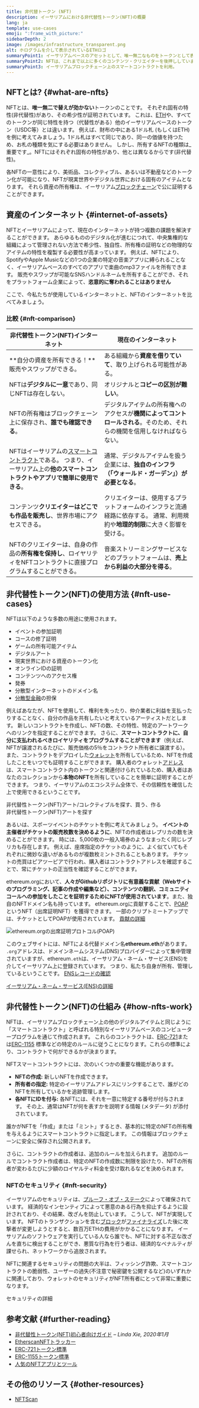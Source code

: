 ```yaml
---
title: 非代替トークン (NFT)
description: イーサリアムにおける非代替性トークン(NFT)の概要
lang: ja
template: use-cases
emoji: ":frame_with_picture:"
sidebarDepth: 2
image: /images/infrastructure_transparent.png
alt: ホログラムを介して表示されているETHロゴ
summaryPoint1: イーサリアムベースのアセットとして、唯一無二なものをトークンとして表現する方法。
summaryPoint2: NFTは、これまで以上に多くのコンテンツ・クリエイターを後押ししています。
summaryPoint3: イーサリアムブロックチェーン上のスマートコントラクトを利用。
---
```


## NFTとは? {#what-are-nfts}

NFTとは、**唯一無二で替えが効かない**トークンのことです。 それぞれ固有の特性(非代替性)があり、その希少性が証明されています。 これは、[ETH](/glossary/#ether)や、すべてのトークンが同じ特性を持つ（代替性がある）他のイーサリアムベースのトークン（USDC等）とは違います。 例えば、財布の中にある1ドル札 (もしくはETH) を例に考えてみましょう。1ドル札はすべて同じであり、同一の価値を持つため、お札の種類を気にする必要はありません。 しかし、所有するNFTの種類は_重要です_。NFTにはそれぞれ固有の特性があり、他とは異なるからです(非代替性)。

各NFTの一意性により、美術品、コレクティブル、あるいは不動産などのトークン化が可能になり、NFTが現実世界やデジタル世界における固有のアイテムとなります。 それら資産の所有権は、イーサリアム[ブロックチェーン](/glossary/#blockchain)で公に証明することができます。

<YouTube id="Xdkkux6OxfM" />

## 資産のインターネット {#internet-of-assets}

NFTとイーサリアムによって、現在のインターネットが持つ複数の課題を解決することができます。 あらゆるもののデジタル化が進むにつれて、中央集権的な組織によって管理されない方法で希少性、独自性、所有権の証明などの物理的なアイテムの特性を複製する必要性が高まっています。 例えば、NFTにより、SpotifyやApple Musicなどの1つの企業の特定の音楽アプリに縛られることなく、イーサリアムベースのすべてのアプリで楽曲のmp3ファイルを所有できます。 販売やスワップが可能なSNSハンドルネームを所有することができ、それをプラットフォーム企業によって、**恣意的に奪われることはありません**

ここで、今私たちが使用しているインターネットと、NFTのインターネットを比べてみましょう。

### 比較 {#nft-comparison}

| 非代替性トークン(NFT)インターネット                                                                              | 現在のインターネット                                                        |
| ------------------------------------------------------------------------------------------------- | ----------------------------------------------------------------- |
| **自分の資産を所有できる！**販売やスワップができる。                                                                      | ある組織から**資産を借りていて**、取り上げられる可能性がある。                                 |
| NFTは**デジタルに一意**であり、同じNFTは存在しない。                                                                   | オリジナルと**コピーの区別が難しい**。                                             |
| NFTの所有権はブロックチェーン上に保存され、**誰でも確認できる**。                                                              | デジタルアイテムの所有権へのアクセスが**機関によってコントロールされる**。そのため、それらの機関を信用しなければならない。   |
| NFTはイーサリアムの[スマートコントラクト](/glossary/#smart-contract)である。 つまり、イーサリアム上の**他のスマートコントラクトやアプリで簡単に使用できる**。 | 通常、デジタルアイテムを扱う企業には、**独自のインフラ（「ウォールド・ガーデン」）が必要となる**。               |
| コンテンツ**クリエイターはどこでも作品を販売し**、世界市場にアクセスできる。                                                          | クリエイターは、使用するプラットフォームのインフラと流通経路に依存する。 通常、利用規約や**地理的制限**に大きく影響を受ける。 |
| NFTのクリエイターは、自身の作品の**所有権を保持し**、ロイヤリティをNFTコントラクトに直接プログラムすることができる。                                   | 音楽ストリーミングサービスなどのプラットフォームは、**売上から利益の大部分を得る**。                      |

## 非代替性トークン(NFT)の使用方法 {#nft-use-cases}

NFTは以下のような多数の用途に使用されます。

- イベントの参加証明
- コースの修了証明
- ゲームの所有可能アイテム
- デジタルアート
- 現実世界における資産のトークン化
- オンラインIDの証明
- コンテンツへのアクセス権
- 発券
- 分散型インターネットのドメイン名
- [分散型金融](/glossary/#defi)の担保

例えばあなたが、NFTを使用して、権利を失ったり、仲介業者に利益を支払ったりすることなく、自分の作品を共有したいと考えているアーティストだとします。 新しいコントラクトを作成し、NFTの数、その特性、特定のアートワークへのリンクを指定することができます。 さらに、**スマートコントラクトに、自分に支払われるべきロイヤリティをプログラムすることができます**（例えば、NFTが譲渡されるたびに、販売価格の5％をコントラクト所有者に譲渡する）。 また、コントラクトをデプロイした[ウォレット](/glossary/#wallet)を所有しているため、NFTを作成したことをいつでも証明することができます。 購入者のウォレット[アドレス](/glossary/#address)は、スマートコントラクト内のトークンと関連付けられているため、購入者はあなたのコレクションから**本物のNFT**を所有していることを簡単に証明することができます。 つまり、イーサリアムのエコシステム全体で、その信頼性を確信した上で使用できるということです。

<InfoBanner shouldSpaceBetween emoji=":eyes:" mt="8">
  <div>非代替性トークン(NFT)アート/コレクティブルを探す、買う、作る</div>
  <ButtonLink href="/apps/categories/collectibles">
    非代替性トークン(NFT)アートを探す
  </ButtonLink>
</InfoBanner>

あるいは、スポーツイベントのチケットを例に考えてみましょう。 **イベントの主催者がチケットの販売枚数を決めるように**、NFTの作成者はレプリカの数を決めることができます。 時には、5,000枚の一般入場券のようなまったく同じレプリカも存在します。 例えば、座席指定のチケットのように、よく似ていてもそれぞれに微妙な違いがあるものが複数枚ミントされることもあります。 チケットの売買はピアツーピアで行われ、購入者はコントラクトアドレスを確認することで、常にチケットの正当性を確認することができます。

ethereum.orgにおいて、**人々がGithubリポジトリに有意義な貢献（Webサイトのプログラミング、記事の作成や編集など）、コンテンツの翻訳、コミュニティコールへの参加をしたことを証明するためにNFTが使用されています**。また、独自のNFTドメイン名も持っています。 ethereum.orgに貢献することで、[POAP](/glossary/#poap)というNFT（出席証明NFT）を獲得できます。 一部のクリプトミートアップでは、チケットとしてPOAPが使用されています。 [貢献の詳細](/contributing/#poap)

![ethereum.orgの出席証明プロトコル(POAP)](./poap.png)

このウェブサイトには、NFTによる代替ドメイン名**ethereum.eth**があります。 `.org`アドレスは、ドメインネームシステム(DNS)プロバイダーによって集中管理されていますが、ethereum`.eth`は、イーサリアム・ネーム・サービス(ENS)を介してイーサリアム上に登録されています。 つまり、私たち自身が所有、管理しているということです。 [ENSレコードの確認](https://app.ens.domains/name/ethereum.eth)

[イーサリアム・ネーム・サービス(ENS)の詳細](https://app.ens.domains)

<Divider />

## 非代替性トークン(NFT)の仕組み {#how-nfts-work}

NFTは、イーサリアムブロックチェーン上の他のデジタルアイテムと同じように「スマートコントラクト」と呼ばれる特別なイーサリアムベースのコンピュータープログラムを通じて作成されます。 これらのコントラクトは、[ERC-721](/glossary/#erc-721)または[ERC-1155](/glossary/#erc-1155) 標準などの特定のルールに従うことになります。これらの標準により、コントラクトで何ができるかが決まります。

NFTスマートコントラクトには、次のいくつかの重要な機能があります。

- **NFTの作成:** 新しいNFTを作成できます。
- **所有者の指定:** 特定のイーサリアムアドレスにリンクすることで、誰がどのNFTを所有しているかを追跡管理します。
- **各NFTにIDを付与:** 各NFTには、それを一意に特定する番号が付与されます。 その上、通常はNFTが何を表すかを説明する情報 (メタデータ) が添付されています。

誰かがNFTを「作成」または「ミント」するとき、基本的に特定のNFTの所有権を与えるようにスマートコントラクトに指定します。 この情報はブロックチェーンに安全に保存され公開されます。

さらに、コントラクトの作成者は、追加のルールを加えられます。 追加のルールでコントラクト作成者は、特定のNFTの作成数に制限を設けたり、NFTの所有者が変わるたびに少額のロイヤルティ料金を受け取れるなどを決められます。

### NFTのセキュリティ {#nft-security}

イーサリアムのセキュリティは、[プルーフ・オブ・ステーク](/glossary/#pos)によって確保されています。 経済的なインセンティブによって悪意のある行為を抑止するように設計されており、その結果、改ざんを防止しています。 こうして、NFTが実現しています。 NFTのトランザクションを含む[ブロック](/glossary/#block)が[ファイナライズ](/glossary/#finality)した後に攻撃者が変更しようとすると、数百万ETHの費用がかかることになります。 イーサリアムのソフトウェアを実行している人なら誰でも、NFTに対する不正な改ざんを直ちに検出することができ、悪質な行為を行う者は、経済的なペナルティが課せられ、ネットワークから追放されます。

NFTに関連するセキュリティの問題の大半は、フィッシング詐欺、スマートコントラクトの脆弱性、ユーザーの過失(不注意で秘密鍵を公開するなど)のいずれかに関連しており、ウォレットのセキュリティがNFT所有者にとって非常に重要になります。

<ButtonLink href="/security/">
  セキュリティの詳細
</ButtonLink>

## 参考文献 {#further-reading}

- [非代替性トークン(NFT)初心者向けガイド](https://linda.mirror.xyz/df649d61efb92c910464a4e74ae213c4cab150b9cbcc4b7fb6090fc77881a95d) – _Linda Xie, 2020年1月_
- [EtherscanNFTトラッカー](https://etherscan.io/nft-top-contracts)
- [ERC-721トークン標準](/developers/docs/standards/tokens/erc-721/)
- [ERC-1155トークン標準](/developers/docs/standards/tokens/erc-1155/)
- [人気のNFTアプリとツール](https://www.ethereum-ecosystem.com/blockchains/ethereum/nfts)

## その他のリソース {#other-resources}

- [NFTScan](https://nftscan.com/)

<Divider />

<QuizWidget quizKey="nfts" />
